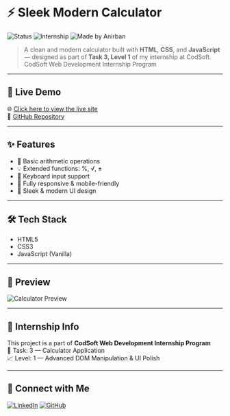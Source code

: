 # ⚡ Sleek Modern Calculator

![Status](https://img.shields.io/badge/Live%20Demo-Available-00bfff?style=flat-square&logo=githubpages)
![Internship](https://img.shields.io/badge/Task%203-Level%203-orange?style=flat-square&logo=codersrank)
![Made by Anirban](https://img.shields.io/badge/Made%20by-Anirban%20Chatterjee-blueviolet?style=flat-square)

> A clean and modern calculator built with **HTML**, **CSS**, and **JavaScript** — designed as part of **Task 3, Level 1** of my internship at CodSoft.
> CodSoft Web Development Internship Program
---

## 🚀 Live Demo

🌐 [Click here to view the live site](https://anirban4ru.github.io/Codsoft-Calculator/)  
📂 [GitHub Repository](https://github.com/Anirban4ru/Codsoft-Calculator)

---

## ✨ Features

- 🧮 Basic arithmetic operations
- 💡 Extended functions: %, √, ±
- 🎯 Keyboard input support
- 📱 Fully responsive & mobile-friendly
- 🎨 Sleek & modern UI design

---

## 🛠️ Tech Stack

- HTML5  
- CSS3  
- JavaScript (Vanilla)

---

## 📸 Preview

![Calculator Preview](https://github.com/Anirban4ru/Codsoft-Calculator/raw/main/assets/preview.png)

---

## 📌 Internship Info

This project is a part of **CodSoft Web Development Internship Program**  
📁 Task: 3 — Calculator Application  
📈 Level: 1 — Advanced DOM Manipulation & UI Polish

---

## 🤝 Connect with Me

[![LinkedIn](https://img.shields.io/badge/LinkedIn-Anirban%20Chatterjee-blue?style=flat-square&logo=linkedin)](https://www.linkedin.com/in/anirban4ru)
[![GitHub](https://img.shields.io/badge/GitHub-Anirban4ru-black?style=flat-square&logo=github)](https://github.com/Anirban4ru)
